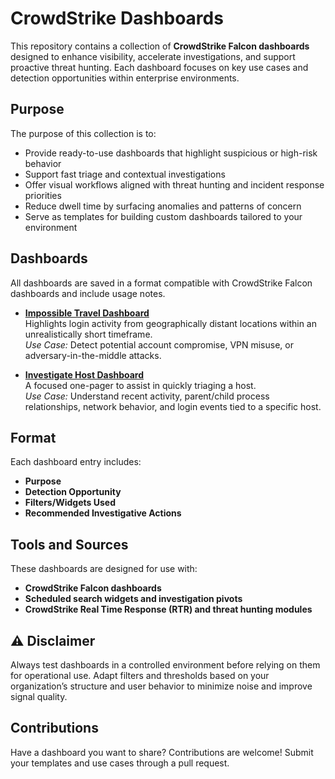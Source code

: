 # CrowdStrike Dashboards

This repository contains a collection of **CrowdStrike Falcon dashboards** designed to enhance visibility, accelerate investigations, and support proactive threat hunting. Each dashboard focuses on key use cases and detection opportunities within enterprise environments.

## Purpose

The purpose of this collection is to:

- Provide ready-to-use dashboards that highlight suspicious or high-risk behavior
- Support fast triage and contextual investigations
- Offer visual workflows aligned with threat hunting and incident response priorities
- Reduce dwell time by surfacing anomalies and patterns of concern
- Serve as templates for building custom dashboards tailored to your environment

## Dashboards

All dashboards are saved in a format compatible with CrowdStrike Falcon dashboards and include usage notes.

- **[Impossible Travel Dashboard](https://github.com/marthajsosa/marthajsosa/tree/main/CrowdStrike/Dashboards/ImpossibleTravel)**  
  Highlights login activity from geographically distant locations within an unrealistically short timeframe.  
  *Use Case:* Detect potential account compromise, VPN misuse, or adversary-in-the-middle attacks.

- **[Investigate Host Dashboard](CrowdStrike/Dashboards/InvestigateHost.yaml)**  
  A focused one-pager to assist in quickly triaging a host.  
  *Use Case:* Understand recent activity, parent/child process relationships, network behavior, and login events tied to a specific host.

## Format

Each dashboard entry includes:

- **Purpose**  
- **Detection Opportunity**  
- **Filters/Widgets Used**  
- **Recommended Investigative Actions**

## Tools and Sources

These dashboards are designed for use with:

- **CrowdStrike Falcon dashboards**
- **Scheduled search widgets and investigation pivots**
- **CrowdStrike Real Time Response (RTR) and threat hunting modules**

## ⚠️ Disclaimer

Always test dashboards in a controlled environment before relying on them for operational use. Adapt filters and thresholds based on your organization’s structure and user behavior to minimize noise and improve signal quality.

## Contributions

Have a dashboard you want to share? Contributions are welcome! Submit your templates and use cases through a pull request.

